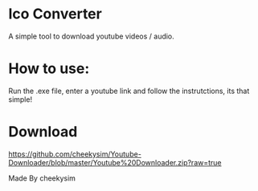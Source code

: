 # Ico Converter

A simple tool to download youtube videos / audio.

# How to use:
Run the .exe file, enter a youtube link and follow the instrutctions, its that simple!

# Download

https://github.com/cheekysim/Youtube-Downloader/blob/master/Youtube%20Downloader.zip?raw=true


Made By cheekysim